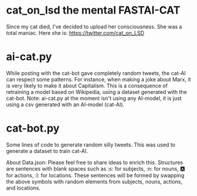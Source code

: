 # cat_on_lsd the mental FASTAI-CAT

Since my cat died, I've decided to upload her consciousness. She was a total maniac. Here she is: https://twitter.com/cat_on_LSD

# ai-cat.py
While posting with the cat-bot gave completely random tweets, the cat-AI can respect some patterns. For instance, when making a joke about Marx, it is very likely to make it about Capitalism.
This is a consequence of retraining a model based on  Wikipedia, using a dataset generated with the cat-bot.
Note: ai-cat.py at the moment isn't using any AI-model, it is just using a csv generated with an AI-model (cat-AI).

# cat-bot.py 
Some lines of code to generate random silly tweets. This was used to generate a dataset to train cat-AI.

About Data.json:
Please feel free to share ideas to enrich this.
Structures are sentences with blank spaces such as :s: for subjects, :n: for nouns, :a: for actions, :l: for locations.
These sentences will be formed by swapping the above symbols with random elements from subjects, nouns, actions, and locations.
